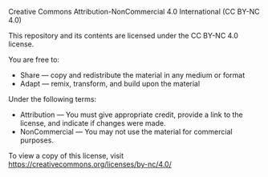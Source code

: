Creative Commons Attribution-NonCommercial 4.0 International (CC BY-NC 4.0)

This repository and its contents are licensed under the CC BY-NC 4.0 license.

You are free to:
- Share — copy and redistribute the material in any medium or format
- Adapt — remix, transform, and build upon the material

Under the following terms:
- Attribution — You must give appropriate credit, provide a link to the license, and indicate if changes were made. 
- NonCommercial — You may not use the material for commercial purposes.

To view a copy of this license, visit https://creativecommons.org/licenses/by-nc/4.0/
